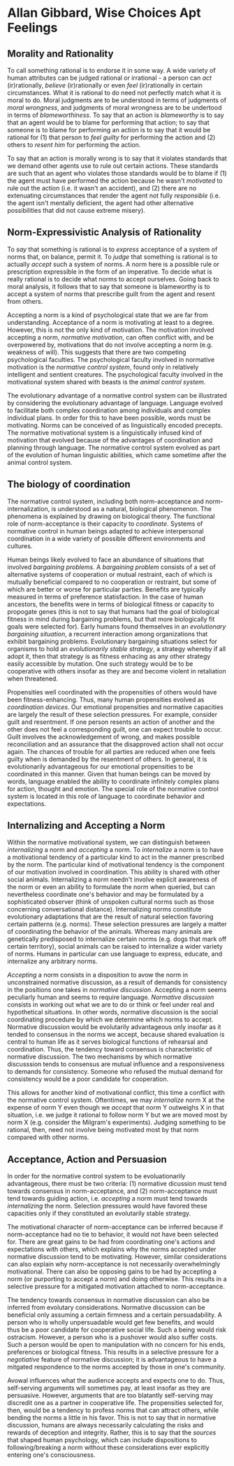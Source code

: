 # Allan Gibbard, Wise Choices Apt Feelings

## Morality and Rationality

To call something rational is to endorse it in some way. A wide variety of human attributes can be judged rational or irrational - a person can *act* (ir)rationally, *believe* (ir)rationally or even *feel* (ir)rationally in certain circumstances. What it is rational to do need not perfectly match what it is moral to do. Moral judgments are to be understood in terms of judgments of *moral wrongness*, and judgments of moral wrongness are to be undertood in terms of *blameworthiness*. To say that an action is *blameworthy* is to say that an agent would be to blame for performing that action; to say that someone is to blame for performing an action is to say that it would be rational for (1) that person to *feel guilty* for performing the action and (2) others to *resent him* for performing the action. 

To say that an action is morally wrong is to say that it violates standards that we demand other agents use to rule out certain actions. These standards are such that an agent who violates those standards would be to blame if (1) the agent must have performed the action because he wasn't *motivated* to rule out the action (i.e. it wasn't an accident), and (2) there are no extenuating circumstances that render the agent not fully *responsible* (i.e. the agent isn't mentally deficient, the agent had other alternative possibilities that did not cause extreme misery).

## Norm-Expressivistic Analysis of Rationality

To *say* that something is rational is to *express* acceptance of a system of norms that, on balance, permit it. To *judge* that something is rational is to actually *accept* such a system of norms. A norm here is a possible rule or prescription expressible in the form of an imperative. To decide what is really rational is to decide what norms to accept ourselves. Going back to moral analysis, it follows that to say that someone is blameworthy is to accept a system of norms that prescribe guilt from the agent and resent from others.

Accepting a norm is a kind of psychological state that we are far from understanding. Acceptance of a norm is motivating at least to a degree. However, this is not the only kind of motivation. The motivation involved accepting a norm, *normative motivation*, can often conflict with, and be overpowered by, motivations that do not involve accepting a norm (e.g. weakness of will). This suggests that there are two competing psychological faculties. The psychological faculty involved in normative motivation is the *normative control system*, found only in relatively intelligent and sentient creatures. The psychological faculty involved in the motivational system shared with beasts is the *animal control system*.

The evolutionary advantage of a normative control system can be illustrated by considering the evolutionary advantage of language. Language evolved to facilitate both complex coordination among individuals and complex individual plans. In order for this to have been possible, words must be motivating. Norms can be conceived of as linguistically encoded precepts. The normative motivational system is a linguistically infused kind of motivation that evolved because of the advantages of coordination and planning through language. The normative control system evolved as part of the evolution of human linguistic abilities, which came sometime after the animal control system.

## The biology of coordination

The normative control system, including both norm-acceptance and norm-internalization, is understood as a natural, biological phenomenon. The phenomena is explained by drawing on biological theory. The functional role of norm-acceptance is their capacity to *coordinate*. Systems of normative control in human beings adapted to achieve interpersonal coordination in a wide variety of possible different environments and cultures.

Human beings likely evolved to face an abundance of situations that involved *bargaining problems*. A *bargaining problem* consists of a set of alternative systems of cooperation or mutual restraint, each of which is mutually beneficial compared to no cooperation or restraint, but some of which are better or worse for particular parties. Benefits are typically measured in terms of preference statisfaction. In the case of human ancestors, the benefits were in terms of biological fitness or capacity to propogate genes (this is not to say that humans had the goal of biological fitness in mind during bargaining problems, but that more biologically fit goals were selected for). Early humans found themselves in an *evolutionary bargaining situation*, a recurrent interaction among organizations that exhibit bargaining problems. Evolutionary bargaining situations select for organisms to hold an *evolutionarily stable strategy*, a strategy whereby if all adopt it, then that strategy is as fitness enhacing as any other strategy easily accessible by mutation. One such strategy would be to be cooperative with others insofar as they are and become violent in retaliation when threatened.

Propensities well coordinated with the propensities of others would have been fitness-enhancing. Thus, many human propensities evolved as *coordination devices*. Our emotional propensities and normative capacities are largely the result of these selection pressures. For example, consider guilt and resentment. If one person resents an action of another and the other does not feel a corresponding guilt, one can expect trouble to occur. Guilt involves the acknowledgement of wrong, and makes possible reconciliation and an assurance that the disapproved action shall not occur again. The chances of trouble for all parties are reduced when one feels guilty when is demanded by the resentment of others. In general, it is evolutionarily advantageous for our emotional propensities to be coordinated in this manner. Given that human beings can be moved by words, language enabled the ability to coordinate infinitely complex plans for action, thought and emotion. The special role of the normative control system is located in this role of language to coordinate behavior and expectations.

## Internalizing and Accepting a Norm

Within the normative motivational system, we can distinguish between *internalizing* a norm and *accepting* a norm. To *internalize* a norm is to have a motivational tendency of a particular kind to act in the manner prescribed by the norm. The particular kind of motivational tendency is the component of our motivation involved in coordination. This ability is shared with other social animals. Internalizing a norm needn't involve explicit awareness of the norm or even an ability to formulate the norm when queried, but can nevertheless coordinate one's behavior and may be formulated by a sophisticated observer (think of unspoken cultural norms such as those concerning conversational distance). Internalizing norms constitute evolutionary adaptations that are the result of natural selection favoring certain patterns (e.g. norms). These selection pressures are largely a matter of coordinating the behavior of the animals. Whereas many animals are genetically predisposed to internalize certain norms (e.g. dogs that mark off certain territory), social animals can be raised to internalize a wider variety of norms. Humans in particular can use language to express, educate, and internalize any arbitrary norms.

*Accepting* a norm consists in a disposition to avow the norm in unconstrained normative discussion, as a result of demands for consistency in the positions one takes in *normative discussion*. Accepting a norm seems peculiarly human and seems to require language. *Normative discussion* consists in working out what we are to do or think or feel under real and hypothetical situations. In other words, normative discussion is the social coordinating procedure by which we determine which norms to accept. Normative discussion would be evolutarily advantageous only insofar as it tended to consensus in the norms we accept, because shared evaluation is central to human life as it serves biological functions of rehearsal and coordination. Thus, the tendency toward consensus is characteristic of normative discussion. The two mechanisms by which normative discusssion tends to consensus are mutual influence and a responsiveness to demands for consistency. Someone who refused the mutual demand for consistency would be a poor candidate for cooperation.

This allows for another kind of motivational conflict, this time a conflict with the normative control system. Oftentimes, we may *internalize* norm X at the expense of norm Y even though we *accept* that norm Y outweighs X in that situation, i.e. we judge it rational to follow norm Y but we are moved most by norm X (e.g. consider the Milgram's experiments). Judging something to be rational, then, need not involve being motivated most by that norm compared with other norms.

## Acceptance, Action and Persuasion

In order for the normative control system to be evoluationarily advantageous, there must be two criteria: (1) normative dicussion must tend towards consensus in norm-acceptance, and (2) norm-acceptance must tend towards guiding action, i.e. *accepting* a norm must tend towards *internalizing* the norm. Selection pressures would have favored these capacities only if they constituted an evolutarily stable strategy. 

The motivational character of norm-acceptance can be inferred because if norm-acceptance had no tie to behavior, it would not have been selected for. There are great gains to be had from coordinating one's actions and expectations with others, which explains why the norms accepted under normative discussion tend to be motivating. However, similar considerations can also explain why norm-acceptance is not necessarily overwhelmingly motivational. There can also be opposing gains to be had by accepting a norm (or purporting to accept a norm) and doing otherwise. This results in a selective pressure for a mitigated motivation attached to norm-acceptance.

The tendency towards consensus in normative discussion can also be inferred from evolutary considerations. Normative discussion can be beneficial only assuming a certain firmness and a certain persuadability. A person who is wholly unpersuadable would get few benefits, and would thus be a poor candidate for cooperative social life. Such a being would risk ostracism. However, a person who is a pushover would also suffer costs. Such a person would be open to manipulation with no concern for his ends, preferences or biological fitness. This results in a selective pressure for a *negotiative* feature of normative discussion; it is advantageous to have a mitgated respondence to the norms accepted by those in one's community. 

Avowal influences what the audience accepts and expects one to do. Thus, self-serving arguments will sometimes pay, at least insofar as they are persuasive. However, arguments that are too blatantly self-serving may discredit one as a partner in cooperative life. The propensities selected for, then, would be a tendency to profess norms that can attract others, while bending the norms a little in his favor. This is not to say that in normative discussion, humans are always necessarily calculating the risks and rewards of deception and integrity. Rather, this is to say that the *sources* that shaped human psychology, which can include dispositions to following/breaking a norm without these considerations ever explicitly entering one's consciousness.